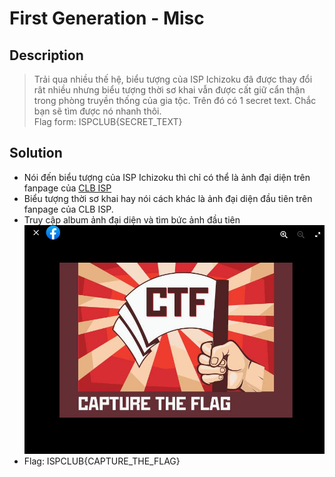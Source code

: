 # First Generation - Misc
## Description
> Trải qua nhiều thế hệ, biểu tượng của ISP Ichizoku đã được thay đổi rât nhiều nhưng biểu tượng thời sơ khai vẫn được cất giữ cẩn thận trong phòng truyền thống của gia tộc. Trên đó có 1 secret text. Chắc bạn sẽ tìm được nó nhanh thôi.                                                                                                     
Flag form: ISPCLUB{SECRET_TEXT}

## Solution
- Nói đến biểu tượng của ISP Ichizoku thì chỉ có thể là ảnh đại diện trên fanpage của [CLB ISP](https://www.facebook.com/ATTT.PTIT)
- Biểu tượng thời sơ khai hay nói cách khác là ảnh đại diện đầu tiên trên fanpage của CLB ISP.
- Truy cập album ảnh đại diện và tìm bức ảnh đầu tiên
![](img/1.png)
- Flag: ISPCLUB{CAPTURE_THE_FLAG}
